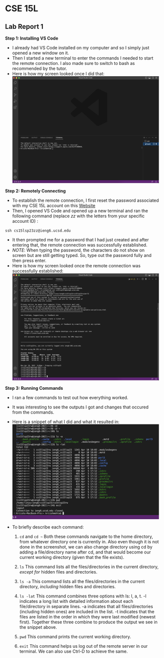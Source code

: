 # CSE 15L
## Lab Report 1

**Step 1: Installing VS Code**
- I already had VS Code installed on my computer and so I simply just opened a new window on it.
- Then I started a new terminal to enter the commands I needed to start the remote connection. I also made sure to switch to bash as recommended by the tutor.
- Here is how my screen looked once I did that:
![Image](Image1.png)

**Step 2: Remotely Connecting**
- To establish the remote connection, I first reset the password associated with my CSE 15L account on this [Website](https://sdacs.ucsd.edu/~icc/index.php)
- Then, I opened VS Code and opened up a new terminal and ran the following command (replace *zz* with the letters from your specific account ID) :
~~~
ssh cs15lsp23zz@ieng6.ucsd.edu 
~~~
- It then prompted me for a password that I had just created and after entering that, the remote connection was successfully established.
- *NOTE*: When typing the password, the characters do not show on screen but are still getting typed. So, type out the password fully and then press enter.
- Here is how my screen looked once the remote connection was successfully established:
![Image](Image2.png)

**Step 3: Running Commands**
- I ran a few commands to test out how everything worked. 
- It was interesting to see the outputs I got and changes that occured from the commands.
- Here is a snippet of what I did and what it resulted in:
![Image](Image3.png)

- To briefly describe each command:

    1) `cd` and `cd ~`
    Both these commands navigate to the home directory, from whatever directory one is currently in. 
    Also even though it is not done in the screenshot, we can also change directory using cd by adding a file/directory name after cd, and that would become our current     working directory (given that the file exists).

    2) `ls`
    This command lists all the files/directories in the current directory, *except for* hidden files and directories.

    3) `ls -a`
    This command lists all the files/directories in the current directory, *including* hidden files and directories.

    4) `ls -lat`
    This command combines three options with ls: l, a, t. 
    -l indicates a long list with detailed information about each file/directory in separate lines.
    -a indicates that all files/directories (including hidden ones) are included in the list.
    -t indicates that the files are listed in the order in which they were last modified (newest first).
    Together these three combine to produce the output we see in the snippet above.

    5) `pwd`
    This command prints the current working directory.

    6) `exit`
    This command helps us log out of the remote server in our terminal. We can also use Ctrl-D to achieve the same.
